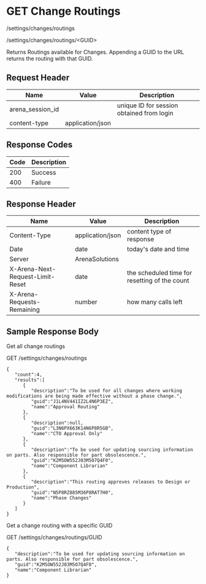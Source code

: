 # GET Change Routings
/settings/changes/routings

/settings/changes/routings/&lt;GUID&gt;

Returns Routings available for Changes. Appending a GUID to the URL returns the routing with that GUID. 

## Request Header

| Name  | Value  | Description  |
|  --- |  --- |  --- | 
| arena_session_id  |   | unique ID for session obtained from login  |
| content-type  | application/json  |   |

## Response Codes

| Code  | Description  |
|  --- |  --- | 
| 200  | Success  |
| 400  | Failure  |

## Response Header

| Name  | Value  | Description  |
|  --- |  --- |  --- | 
| Content-Type  | application/json  | content type of response  |
| Date  | date  | today's date and time  |
| Server  | ArenaSolutions  |   |
| X-Arena-Next-Request-Limit-Reset   | date  | the scheduled time for resetting of the count  |
| X-Arena-Requests-Remaining   | number  | how many calls left  |

## Sample Response Body
Get all change routings

GET /settings/changes/routings

```
{
   "count":4,
   "results":[
      {
         "description":"To be used for all changes where working modifications are being made effective without a phase change.",
         "guid":"J1L4NV441IZ2L4N6P3EZ",
         "name":"Approval Routing"
      },
      {
         "description":null,
         "guid":"L3N6PX663K14N6P8R5GB",
         "name":"CTO Approval Only"
      },
      {
         "description":"To be used for updating sourcing information on parts. Also responsible for part obsolescence.",
         "guid":"K2M5OW552J03M5O7Q4F0",
         "name":"Component Librarian"
      },
      {
         "description":"This routing approves releases to Design or Production",
         "guid":"N5P8RZ885M36P8RAT7H0",
         "name":"Phase Changes"
      }
   ]
}
```
Get a change routing with a specific GUID

GET /settings/changes/routings/GUID

```
{  
   "description":"To be used for updating sourcing information on parts. Also responsible for part obsolescence.",
   "guid":"K2M5OW552J03M5O7Q4F0",
   "name":"Component Librarian"
}
```
